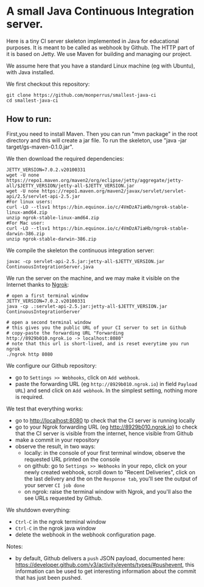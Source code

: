 A small Java Continuous Integration server.
===========================================================

Here is a tiny CI server skeleton implemented in Java for educational purposes. It is meant to be called as webhook by Github. The HTTP part of it is based on Jetty. We use Maven for building and managing our project.

We assume here that you have a standard Linux machine (eg with Ubuntu), with Java installed. 

We first checkout this repository:
```
git clone https://github.com/monperrus/smallest-java-ci
cd smallest-java-ci
```

## How to run:
First,you need to install Maven. Then you can run "mvn package" in the root directory and this will create a jar file. To run the skeleton, use "java -jar target/gs-maven-0.1.0.jar".

We then download the required dependencies:
```
JETTY_VERSION=7.0.2.v20100331
wget -U none https://repo1.maven.org/maven2/org/eclipse/jetty/aggregate/jetty-all/$JETTY_VERSION/jetty-all-$JETTY_VERSION.jar
wget -U none https://repo1.maven.org/maven2/javax/servlet/servlet-api/2.5/servlet-api-2.5.jar
#For linux users: 
curl -LO --tlsv1 https://bin.equinox.io/c/4VmDzA7iaHb/ngrok-stable-linux-amd64.zip
unzip ngrok-stable-linux-amd64.zip 
#For Mac user:
curl -LO --tlsv1 https://bin.equinox.io/c/4VmDzA7iaHb/ngrok-stable-darwin-386.zip
unzip ngrok-stable-darwin-386.zip
```

We compile the skeleton the continuous integration server:
```
javac -cp servlet-api-2.5.jar:jetty-all-$JETTY_VERSION.jar ContinuousIntegrationServer.java
```

We run the server on the machine, and we may make it visible on the Internet thanks to [Ngrok](https://ngrok.com/):
```
# open a first terminal window
JETTY_VERSION=7.0.2.v20100331
java -cp .:servlet-api-2.5.jar:jetty-all-$JETTY_VERSION.jar ContinuousIntegrationServer

# open a second terminal window
# this gives you the public URL of your CI server to set in Github
# copy-paste the forwarding URL "Forwarding                    http://8929b010.ngrok.io -> localhost:8080"
# note that this url is short-lived, and is reset everytime you run ngrok
./ngrok http 8080

```

We configure our Github repository:

* go to `Settings >> Webhooks`, click on `Add webhook`.
* paste the forwarding URL (eg `http://8929b010.ngrok.io`) in field `Payload URL`) and send click on `Add webhook`. In the simplest setting, nothing more is required.

We test that everything works:

* go to <http://localhost:8080> tp check that the CI server is running locally
* go to your Ngrok forwarding URL (eg <http://8929b010.ngrok.io>) to check that the CI server is visible from the internet, hence visible from Github
* make a commit in your repository
* observe the result, in two ways:
  * locally: in the console of your first terminal window, observe the requested URL printed on the console
  * on github: go to `Settings >> Webhooks` in your repo, click on your newly created webhook, scroll down to "Recent Deliveries", click on the last delivery and the on the `Response tab`, you'll see the output of your server `CI job done`
  * on ngrok: raise the terminal window with Ngrok, and you'll also the see URLs requested by Github.

We shutdown everything:

* `Ctrl-C` in the ngrok terminal window
* `Ctrl-C` in the ngrok java window
* delete the webhook in the webhook configuration page.

Notes:
* by default, Github delivers a `push` JSON payload, documented here: <https://developer.github.com/v3/activity/events/types/#pushevent>, this information can be used to get interesting information about the commit that has just been pushed.
